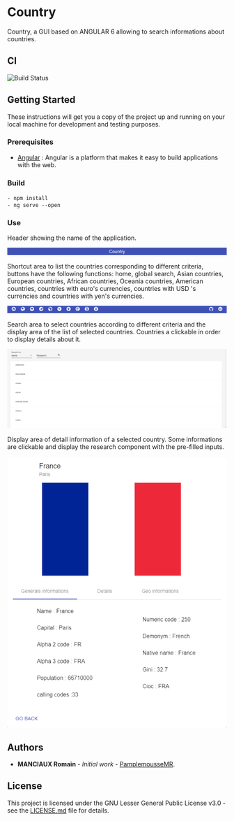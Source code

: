 # Country

Country, a GUI based on ANGULAR 6 allowing to search informations about countries.

## CI

![Build Status](https://github.com/PamplemousseMR/Country/actions/workflows/build.yml/badge.svg)

## Getting Started

These instructions will get you a copy of the project up and running on your local machine for development and testing purposes.

### Prerequisites

- [Angular](https://angular.io/) : Angular is a platform that makes it easy to build applications with the web.

### Build

```
- npm install
- ng serve --open
```

### Use

Header showing the name of the application.

![alt text](media/header.png)

Shortcut area to list the countries corresponding to different criteria, buttons have the following functions: home, global search, Asian countries, European countries, African countries, Oceania countries, American countries, countries with euro's currencies, countries with USD 's currencies and  countries with yen's currencies.

![alt text](media/menu.png)

Search area to select countries according to different criteria and the display area of ​​the list of selected countries. Countries a clickable in order to display details about it.

![alt text](media/research.png)

Display area of ​​detail information of a selected country. Some informations are clickable and display the research component with the pre-filled inputs.

![alt text](media/details.png)

## Authors

* **MANCIAUX Romain** - *Initial work* - [PamplemousseMR](https://github.com/PamplemousseMR).

## License

This project is licensed under the GNU Lesser General Public License v3.0 - see the [LICENSE.md](LICENSE.md) file for details.